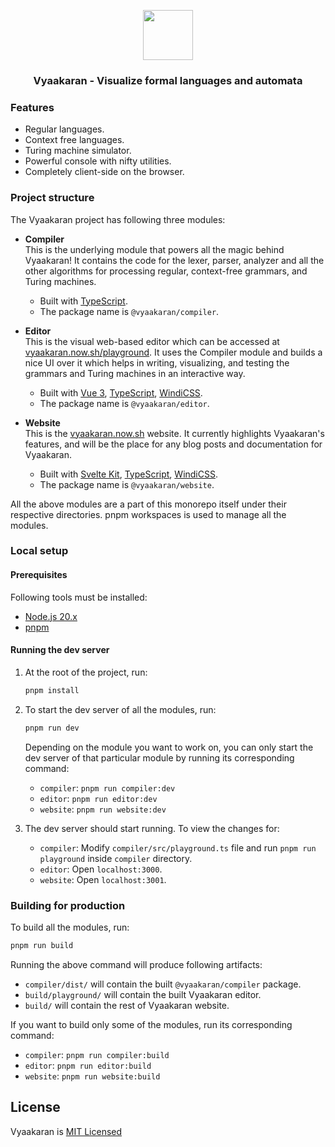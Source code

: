 <div align="center">
  <p align="center">
    <a href="https://vyaakaran.now.sh">
      <img src="https://github.com/blenderskool/vyaakaran/raw/main/website/static/vyaakaran-icon.png" width="80">
    </a>
  </p>
  <p align="center">  
    <h3>Vyaakaran - Visualize formal languages and automata</h3>
  </p>
</div>

### Features
- Regular languages.
- Context free languages.
- Turing machine simulator.
- Powerful console with nifty utilities.
- Completely client-side on the browser.

### Project structure

The Vyaakaran project has following three modules:
- **Compiler**  
  This is the underlying module that powers all the magic behind Vyaakaran! It contains the code for the lexer, parser, analyzer and all the other algorithms for processing regular, context-free grammars, and Turing machines.
  - Built with [TypeScript](https://www.typescriptlang.org/).
  - The package name is `@vyaakaran/compiler`.

- **Editor**  
  This is the visual web-based editor which can be accessed at [vyaakaran.now.sh/playground](https://vyaakaran.now.sh/playground). It uses the Compiler module and builds a nice UI over it which helps in writing, visualizing, and testing the grammars and Turing machines in an interactive way.
  - Built with [Vue 3](https://vuejs.org/), [TypeScript](https://www.typescriptlang.org/), [WindiCSS](https://windicss.org/).
  - The package name is `@vyaakaran/editor`.

- **Website**  
  This is the [vyaakaran.now.sh](https://vyaakaran.now.sh) website. It currently highlights Vyaakaran's features, and will be the place for any blog posts and documentation for Vyaakaran.
  - Built with [Svelte Kit](https://kit.svelte.dev/), [TypeScript](https://www.typescriptlang.org/), [WindiCSS](https://windicss.org/).
  - The package name is `@vyaakaran/website`.

All the above modules are a part of this monorepo itself under their respective directories. pnpm workspaces is used to manage all the modules.


### Local setup

#### Prerequisites
Following tools must be installed:
- [Node.js 20.x](https://nodejs.org/)
- [pnpm](https://pnpm.io/)

#### Running the dev server
1. At the root of the project, run:
   ```bash
   pnpm install
   ```
2. To start the dev server of all the modules, run:
   ```bash
   pnpm run dev
   ```
   Depending on the module you want to work on, you can only start the dev server of that particular module by running its corresponding command:
   - `compiler`: `pnpm run compiler:dev`
   - `editor`: `pnpm run editor:dev`
   - `website`: `pnpm run website:dev`

3. The dev server should start running. To view the changes for:
   - `compiler`: Modify `compiler/src/playground.ts` file and run `pnpm run playground` inside `compiler` directory.
   - `editor`: Open `localhost:3000`.
   - `website`: Open `localhost:3001`.

### Building for production
To build all the modules, run:
```bash
pnpm run build
```

Running the above command will produce following artifacts:
- `compiler/dist/` will contain the built `@vyaakaran/compiler` package.
- `build/playground/` will contain the built Vyaakaran editor.
- `build/` will contain the rest of Vyaakaran website.

If you want to build only some of the modules, run its corresponding command:
- `compiler`: `pnpm run compiler:build`
- `editor`: `pnpm run editor:build`
- `website`: `pnpm run website:build`

## License
Vyaakaran is [MIT Licensed](https://github.com/blenderskool/vyaakaran/blob/master/LICENSE)
